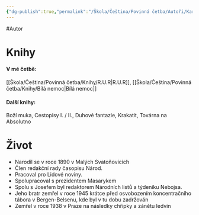 ```yaml
---
{"dg-publish":true,"permalink":"/Škola/Čeština/Povinná četba/Autoři/Karel Čapek/","created":"2024-03-18T20:55:31.691+01:00","updated":"2024-03-13T18:27:49.591+01:00"}
---
```


#Autor 
# Knihy
#### V mé četbě:
[[Škola/Čeština/Povinná četba/Knihy/R.U.R\|R.U.R]], [[Škola/Čeština/Povinná četba/Knihy/Bílá nemoc\|Bílá nemoc]]
#### Další knihy:
Boží muka, Cestopisy I. / II., Duhové fantazie, Krakatit, Továrna na Absolutno

# Život
- Narodil se v roce 1890 v Malých Svatoňovicích
- Člen redakční rady časopisu Národ.
- Pracoval pro Lidové noviny.
- Spolupracoval s prezidentem Masarykem
- Spolu s Josefem byl redaktorem Národních listů a týdeníku Nebojsa.
- Jeho bratr zemřel v roce 1945 krátce před osvobozením koncentračního tábora v Bergen-Belsenu, kde byl v tu dobu zadržován
- Zemřel v roce 1938 v Praze na následky chřipky a zánětu ledvin